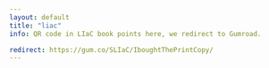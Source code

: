 ```yaml
---
layout: default
title: "liac"
info: QR code in LIaC book points here, we redirect to Gumroad.

redirect: https://gum.co/SLIaC/IboughtThePrintCopy/
---
```


